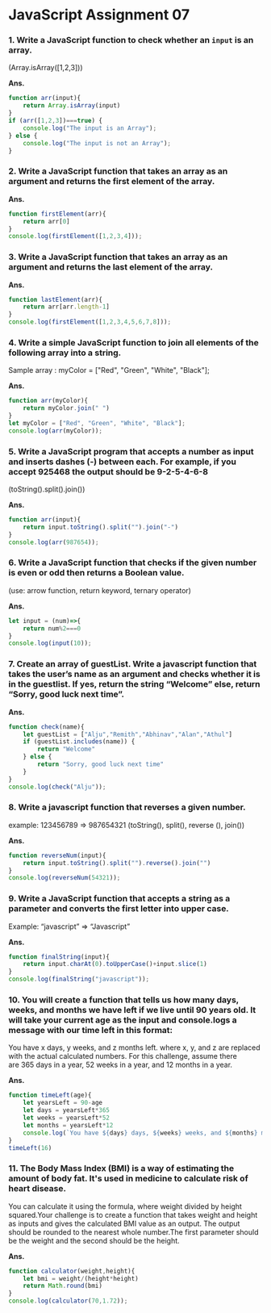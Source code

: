 # JavaScript Assignment 07

### 1. Write a JavaScript function to check whether an `input` is an array.
(Array.isArray([1,2,3]))
 
**Ans.** 

```js
function arr(input){
    return Array.isArray(input)
}
if (arr([1,2,3])===true) {
    console.log("The input is an Array");
} else {
    console.log("The input is not an Array");
}
```

### 2. Write a JavaScript function that takes an array as an argument and returns the first element of the array.

**Ans.** 

```js
function firstElement(arr){
    return arr[0]
}
console.log(firstElement([1,2,3,4]));
```

### 3. Write a JavaScript function that takes an array as an argument and returns the last element of the array.

**Ans.** 

```js
function lastElement(arr){
    return arr[arr.length-1]
}
console.log(firstElement([1,2,3,4,5,6,7,8]));
```

### 4. Write a simple JavaScript function to join all elements of the following array into a string. 
Sample array : myColor = ["Red", "Green", "White", "Black"];

**Ans.**

```js
function arr(myColor){
    return myColor.join(" ")
}
let myColor = ["Red", "Green", "White", "Black"];
console.log(arr(myColor));
```

### 5. Write a JavaScript program that accepts a number as input and inserts dashes (-) between each. For example, if you accept 925468 the output should be 9-2-5-4-6-8
(toString().split().join())

**Ans.** 

```js
function arr(input){
    return input.toString().split("").join("-")
}
console.log(arr(987654));
```

### 6. Write a JavaScript function that checks if the given number is even or odd then returns a Boolean value.
(use: arrow function, return keyword, ternary operator)

**Ans.** 

```js
let input = (num)=>{
    return num%2===0
}
console.log(input(10));
```

### 7. Create an array of guestList. Write a javascript function that takes the user’s name as an argument and checks whether it is in the guestlist. If yes, return the string “Welcome” else, return “Sorry, good luck next time”.

**Ans.** 

```js
function check(name){
    let guestList = ["Alju","Remith","Abhinav","Alan","Athul"]
    if (guestList.includes(name)) {
        return "Welcome"
    } else {
        return "Sorry, good luck next time"
    }
}
console.log(check("Alju"));
```

### 8. Write a javascript function that reverses a given number.
example: 123456789 => 987654321 (toString(), split(), reverse (), join())

**Ans.** 

```js
function reverseNum(input){
    return input.toString().split("").reverse().join("")
}
console.log(reverseNum(54321));
```

### 9. Write a JavaScript function that accepts a string as a parameter and converts the first letter into upper case.
Example: “javascript” => “Javascript”

**Ans.** 

```js
function finalString(input){
    return input.charAt(0).toUpperCase()+input.slice(1)
}
console.log(finalString("javascript"));
```

### 10. You will create a function that tells us how many days, weeks, and months we have left if we live until 90 years old. It will take your current age as the input and console.logs a message with our time left in this format:
You have x days, y weeks, and z months left. where x, y, and z are replaced with the actual calculated numbers. For this challenge, assume there are 365 days in a year, 52 weeks in a year, and 12 months in a year. 

**Ans.**

```js
function timeLeft(age){
    let yearsLeft = 90-age
    let days = yearsLeft*365
    let weeks = yearsLeft*52
    let months = yearsLeft*12
    console.log(`You have ${days} days, ${weeks} weeks, and ${months} months left`);
}
timeLeft(16)
```

### 11. The Body Mass Index (BMI) is a way of estimating the amount of body fat. It's used in medicine to calculate risk of heart disease.
You can calculate it using the formula, where weight divided by height squared.Your challenge is to create a function that takes weight and height as inputs and gives the calculated BMI value as an output. The output should be rounded to the nearest whole number.The first parameter should be the weight and the second should be the height.

**Ans.** 

```js
function calculator(weight,height){
    let bmi = weight/(height*height)
    return Math.round(bmi)
}
console.log(calculator(70,1.72));
```
